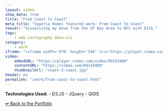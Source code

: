 ```yaml
---
layout: video
show_meta: true
title: "From Coast to Coast"
meta_title: "Superia Homes featured work: From Coast to Coast"
teaser: "Visualizing my move from the SF Bay Area to NYC with D3JS."
tags:
    - web cartography data-viz 
category:
    - work
iframe: "<iframe width='970' height='546' src='https://player.vimeo.com/video/89143409' frameborder='0' allowfullscreen></iframe>"
video:
    embedURL: "https://player.vimeo.com/video/89143409"
    contentURL: "https://vimeo.com/89143409"
    thumbnailUrl: "coast-2-coast.jpg"
header: no
permalink: "/work/from-coast-to-coast.html"
---
```




<strong>Technologies Used:</strong>  - D3.JS  - JQuery  - QGIS 




[<span class="back-arrow">&#8619;</span> Back to the Portfolio](/work/)
